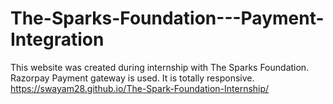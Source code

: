# The-Sparks-Foundation---Payment-Integration
This website was created during internship with The Sparks Foundation. Razorpay Payment gateway is used. It is totally responsive.
https://swayam28.github.io/The-Spark-Foundation-Internship/
